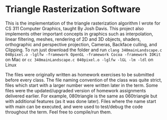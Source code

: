 # Triangle Rasterization Software
This is the implementation of the triangle rasterization algorithm I wrote for CS 311 Computer Graphics, taught By Josh Davis.
This project also implements other important concepts in graphics such as interpolation, linear filtering, meshes, rendering of 2D and 3D objects, shaders, orthographic and perspective projection, Cameras, Backface culling, and Clipping.
To run just download the folder and run `clang 340mainLandscape.c 040pixel.o -lglfw -framework OpenGL -framework Cocoa -framework IOKit` on Mac or `cc 340mainLandscape.c 040pixel.o -lglfw -lGL -lm -ldl` on Linux

The files were originally written as homework exercises to be submitted before every class. The file naming convention of the class was quite strict, files which start with a larger number were written later in the term. Some files were the updated/upgraded version of homework assignments delivered earlier. For example, 080triangle is the same as 060triangle but with additional features (as it was done later). Files where the name start with main can be executed, and were used to test/debug the code throughout the term. Feel free to compile/run them. 
